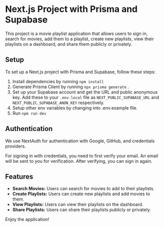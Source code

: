 # Next.js Project with Prisma and Supabase

This project is a movie playlist application that allows users to sign in, search for movies, add them to a playlist, create new playlists, view their playlists on a dashboard, and share them publicly or privately.

## Setup

To set up a Next.js project with Prisma and Supabase, follow these steps:

1. Install dependencies by running `npm install`
2. Generate Prisma Client by running `npx prisma generate` .
3. Set up your Supabase account and get the URL and public anonymous key. Add these to your `.env.local` file as `NEXT_PUBLIC_SUPABASE_URL` and `NEXT_PUBLIC_SUPABASE_ANON_KEY` respectively.
4. Setup other env variables by changing into .env.example file.
5. Run `npm run dev`

## Authentication

We use NextAuth for authentication with Google, GitHub, and credentials providers.

For signing in with credentials, you need to first verify your email. An email will be sent to you for verification. After verifying, you can sign in again.

## Features

- **Search Movies:** Users can search for movies to add to their playlists.
- **Create Playlists:** Users can create new playlists and add movies to them.
- **View Playlists:** Users can view their playlists on the dashboard.
- **Share Playlists:** Users can share their playlists publicly or privately.

Enjoy the application!
